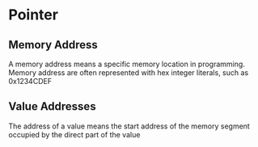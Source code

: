 # Pointer

## Memory Address

A memory address means a specific memory location in programming. Memory address are often represented with hex integer literals, such as 0x1234CDEF

## Value Addresses

The address of a value means the start address of the memory segment occupied by the direct part of the value